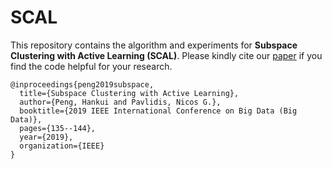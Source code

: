 # SCAL
This repository contains the algorithm and experiments for **Subspace Clustering with Active Learning (SCAL)**. Please kindly cite our [paper](https://ieeexplore.ieee.org/document/9006361) if you find the code helpful for your research.

```
@inproceedings{peng2019subspace,
  title={Subspace Clustering with Active Learning},
  author={Peng, Hankui and Pavlidis, Nicos G.},
  booktitle={2019 IEEE International Conference on Big Data (Big Data)},
  pages={135--144},
  year={2019},
  organization={IEEE}
}

```
